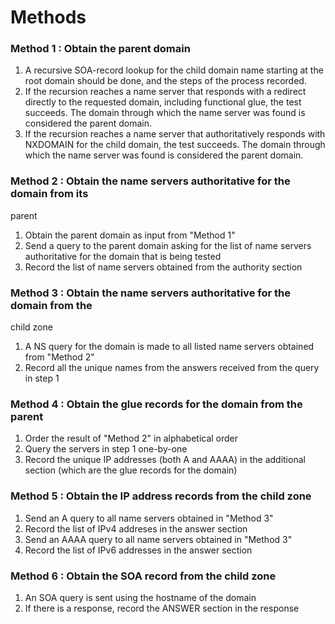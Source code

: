 Methods 
=======

### Method 1 : Obtain the parent domain

1. A recursive SOA-record lookup for the child domain name starting at the root
domain should be done, and the steps of the process recorded.
2. If the recursion reaches a name server that responds with a redirect directly 
to the requested domain, including functional glue, the test succeeds. The 
domain through which the name server was found is considered the parent domain.  
3. If the recursion reaches a name server that authoritatively responds with 
NXDOMAIN for the child domain, the test succeeds. The domain through which the 
name server was found is considered the parent domain.

### Method 2 : Obtain the name servers authoritative for the domain from its
parent 

1. Obtain the parent domain as input from "Method 1" 
2. Send a query to the parent domain asking for the list of name servers 
authoritative for the domain that is being tested 
3. Record the list of name servers obtained from the authority section 

### Method 3 : Obtain the name servers authoritative for the domain from the
child zone

1. A NS query for the domain is made to all listed name servers obtained from
"Method 2" 
2. Record all the unique names from the answers received from the query in 
step 1

### Method 4 : Obtain the glue records for the domain from the parent

1. Order the result of "Method 2" in alphabetical order 
2. Query the servers in step 1 one-by-one 
3. Record the unique IP addresses (both A and AAAA) in the additional 
section (which are the glue records for the domain)


### Method 5 : Obtain the IP address records from the child zone

1. Send an A query to all name servers obtained in "Method 3" 
2. Record the list of IPv4 addreses in the answer section 
3. Send an AAAA query to all name servers obtained in "Method 3" 
4. Record the list of IPv6 addresses in the answer section 

### Method 6 : Obtain the SOA record from the child zone

1. An SOA query is sent using the hostname of the domain 
2. If there is a response, record the ANSWER section in the response


